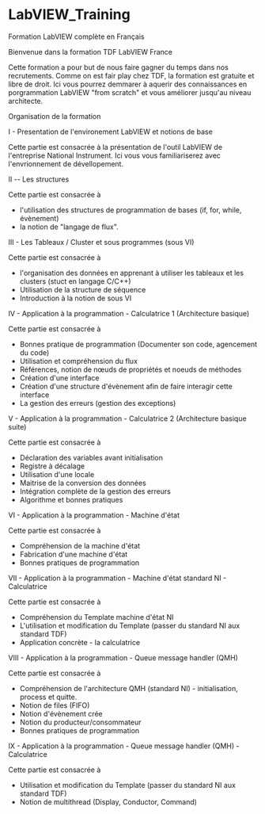 # LabVIEW_Training
Formation LabVIEW complète en Français

Bienvenue dans la formation TDF LabVIEW France

Cette formation a pour but de nous faire gagner du temps dans nos recrutements. Comme on est fair play chez TDF, la formation est gratuite et libre de droit.
Ici vous pourrez demmarer à aquerir des connaissances en porgrammation LabVIEW "from scratch" et vous améliorer jusqu'au niveau architecte.

Organisation de la formation 

I - Presentation de l'environement LabVIEW et notions de base 

Cette partie est consacrée à la présentation de l'outil LabVIEW de l'entreprise National Instrument. 
Ici vous vous familiariserez avec l'envrionnement de dévellopement.

II -- Les structures 

Cette partie est consacrée à 
 - l'utilisation des structures de programmation de bases (if, for, while, évènement) 
 - la notion de "langage de flux".

III - Les Tableaux / Cluster et sous programmes (sous VI)

Cette partie est consacrée à 
 - l'organisation des données en apprenant à utiliser les tableaux et les clusters (stuct en langage C/C++) 
 - Utilisation de la structure de séquence
 - Introduction à la notion de sous VI

IV - Application à la programmation - Calculatrice 1 (Architecture basique)

Cette partie est consacrée à 
 - Bonnes pratique de programmation (Documenter son code, agencement du code)
 - Utilisation et compréhension du flux
 - Références, notion de nœuds de propriétés et noeuds de méthodes
 - Création d'une interface 
 - Création d'une structure d'évènement afin de faire interagir cette interface
 - La gestion des erreurs (gestion des exceptions)

V - Application à la programmation - Calculatrice 2 (Architecture basique suite)

Cette partie est consacrée à 
 - Déclaration des variables avant initialisation 
 - Registre à décalage  
 - Utilisation d'une locale
 - Maitrise de la conversion des données 
 - Intégration complète de la gestion des erreurs
 - Algorithme et bonnes pratiques

VI - Application à la programmation - Machine d'état 

Cette partie est consacrée à 
 - Compréhension de la machine d'état
 - Fabrication d'une machine d'état
 - Bonnes pratiques de programmation 


VII - Application à la programmation - Machine d'état standard NI - Calculatrice

Cette partie est consacrée à 
 - Compréhension du Template machine d'état NI
 - L'utilisation et modification du Template (passer du standard NI aux standard TDF)
 - Application concrète - la calculatrice

VIII - Application à la programmation - Queue message handler (QMH) 

Cette partie est consacrée à 
 - Compréhension de l'architecture QMH (standard NI) - initialisation, process et quitte.
 - Notion de files  (FIFO)
 - Notion d'évènement crée
 - Notion du producteur/consommateur
 - Bonnes pratiques de programmation 

IX - Application à la programmation - Queue message handler (QMH) - Calculatrice

Cette partie est consacrée à 
 - Utilisation et modification du Template (passer du standard NI aux standard TDF)
 - Notion de multithread (Display, Conductor, Command)


